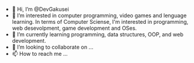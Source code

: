 - 👋 Hi, I’m @DevGakusei
- 👀 I’m interested in computer programming, video games and lenguage learning. In terms of Computer Sciense, I'm interested in programming, web desevolpment,
game development and OSes.
- 🌱 I’m currently learning programming, data structures, OOP, and web development.
- 💞️ I’m looking to collaborate on ...
- 📫 How to reach me ...

<!---
DevGakusei/DevGakusei is a ✨ special ✨ repository because its `README.md` (this file) appears on your GitHub profile.
You can click the Preview link to take a look at your changes.
--->
